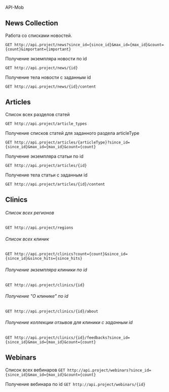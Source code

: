 API-Mob

## News Collection

Работа со списками новостей.

`GET http://api.project/news?since_id={since_id}&max_id={max_id}&count={count}&important={important}`


Получение экземпляра новости по id

`GET http://api.project/news/{id}`


Получение тела новости с заданным id

`GET http://api.project/news/{id}/content`



## Articles

Список всех разделов статей

`GET http://api.project/article_types`


Получение списков статей для заданного раздела articleType

`GET http://api.project/articles/{articleType}?since_id={since_id}&max_id={max_id}&count={count}`


Получение экземпляра статьи по id

`GET http://api.project/articles/{id}`


Получение тела статьи с заданным id

`GET http://api.project/articles/{id}/content`



## Clinics
###### Список всех регионов
`GET http://api.project/regions`
###### Список всех клиник
`GET http://api.project/clinics?count={count}&since_id={since_id}&since_hits={since_hits}`
###### Получение экземпляра клиники по id
`GET http://api.project/clinics/{id}`
###### Получение "О клинике" по id
`GET http://api.project/clinics/{id}/about`
###### Получение коллекции отзывов для клиники с заданным id
`GET http://api.project/clinics/{id}/feedbacks?since_id={since_id}&max_id={max_id}&count={count}`



## Webinars

Список всех вебинаров
`GET http://api.project/webinars?since_id={since_id}&max_id={max_id}&count={count}`


Получение вебинара по id
`GET http://api.project/webinars/{id}`